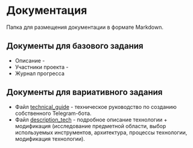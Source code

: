 # Документация
Папка для размещения документации в формате Markdown.

## Документы для базового задания
* Описание -
* Участники проекта -
* Журнал прогресса

## Документы для вариативного задания
  + Файл [technical_guide](https://github.com/tpAnswer4yourself/project_practice_mospolytech/blob/main/docs/technical_guide.md) - техническое руководство по созданию собственного Telegram-бота.
  + Файл [description_tech](https://github.com/tpAnswer4yourself/project_practice_mospolytech/blob/main/docs/description_tech.md) - подробное описание технологии + модификация (исследование предметной области, выбор используемых инструментов, архитектура, процессы технологии, модификация технологии).
